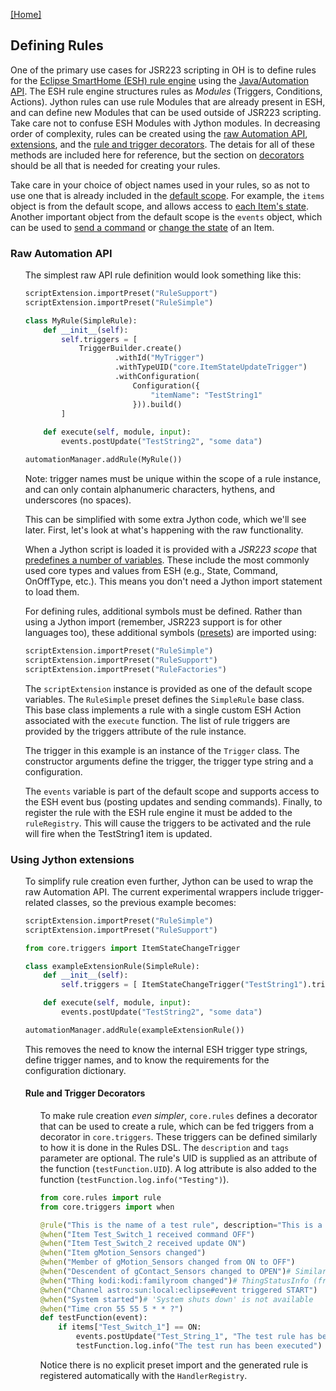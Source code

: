 [[Home]](README.md)

## Defining Rules

One of the primary use cases for JSR223 scripting in OH is to define rules for the [Eclipse SmartHome (ESH) rule engine](http://www.eclipse.org/smarthome/documentation/features/rules.html) using the [Java/Automation API](http://www.eclipse.org/smarthome/documentation/features/rules.html#java-api).
The ESH rule engine structures rules as _Modules_ (Triggers, Conditions, Actions). 
Jython rules can use rule Modules that are already present in ESH, and can define new Modules that can be used outside of JSR223 scripting. Take care not to confuse ESH Modules with Jython modules. 
In decreasing order of complexity, rules can be created using the [raw Automation API](#raw-esh-automation-api), [extensions](#using-jython-extensions), and the [rule and trigger decorators](#rule-and-trigger-decorators). 
The detais for all of these methods are included here for reference, but the section on [decorators](#rule-and-trigger-decorators) should be all that is needed for creating your rules.

Take care in your choice of object names used in your rules, so as not to use one that is already included in the [default scope](https://www.openhab.org/docs/configuration/jsr223.html#default-variables-no-preset-loading-required). 
For example, the `items` object is from the default scope, and allows access to [each Item's state](/Documentation/But-How-Do-I...-%3F.md#get-the-state-of-an-item). 
Another important object from the default scope is the `events` object, which can be used to [send a command](/Documentation/But-How-Do-I...-%3F.md#send-a-command-to-an-item) or [change the state](/Documentation/But-How-Do-I...-%3F.md#send-an-update-to-an-item) of an Item.

### Raw Automation API
<ul>

The simplest raw API rule definition would look something like this:

```python
scriptExtension.importPreset("RuleSupport")
scriptExtension.importPreset("RuleSimple")

class MyRule(SimpleRule):
    def __init__(self):
        self.triggers = [
            TriggerBuilder.create()
                    .withId("MyTrigger")
                    .withTypeUID("core.ItemStateUpdateTrigger")
                    .withConfiguration(
                        Configuration({
                            "itemName": "TestString1"
                        })).build()
        ]
        
    def execute(self, module, input):
        events.postUpdate("TestString2", "some data")

automationManager.addRule(MyRule())
```
Note: trigger names must be unique within the scope of a rule instance, and can only contain alphanumeric characters, hythens, and underscores (no spaces).

This can be simplified with some extra Jython code, which we'll see later. 
First, let's look at what's happening with the raw functionality.

When a Jython script is loaded it is provided with a _JSR223 scope_ that [predefines a number of variables](https://www.openhab.org/docs/configuration/jsr223.html#default-variables-no-preset-loading-required). 
These include the most commonly used core types and values from ESH (e.g., State, Command, OnOffType, etc.). 
This means you don't need a Jython import statement to load them.

For defining rules, additional symbols must be defined. 
Rather than using a Jython import (remember, JSR223 support is for other languages too), 
these additional symbols ([presets](https://www.openhab.org/docs/configuration/jsr223.html#predefined-script-variables-all-jsr223-languages)) are imported using:

```python
scriptExtension.importPreset("RuleSimple")
scriptExtension.importPreset("RuleSupport")
scriptExtension.importPreset("RuleFactories")
```

The `scriptExtension` instance is provided as one of the default scope variables. 
The `RuleSimple` preset defines the `SimpleRule` base class.  
This base class implements a rule with a single custom ESH Action associated with the `execute` function. 
The list of rule triggers are provided by the triggers attribute of the rule instance.

The trigger in this example is an instance of the `Trigger` class. 
The constructor arguments define the trigger, the trigger type string and a configuration.

The `events` variable is part of the default scope and supports access to the ESH event bus (posting updates and sending commands). 
Finally, to register the rule with the ESH rule engine it must be added to the `ruleRegistry`. 
This will cause the triggers to be activated and the rule will fire when the TestString1 item is updated.
</ul>

### Using Jython extensions
<ul>

To simplify rule creation even further, Jython can be used to wrap the raw Automation API. 
The current experimental wrappers include trigger-related classes, so the previous example becomes:

```python
scriptExtension.importPreset("RuleSimple")
scriptExtension.importPreset("RuleSupport")

from core.triggers import ItemStateChangeTrigger

class exampleExtensionRule(SimpleRule):
    def __init__(self):
        self.triggers = [ ItemStateChangeTrigger("TestString1").trigger ]

    def execute(self, module, input):
        events.postUpdate("TestString2", "some data")

automationManager.addRule(exampleExtensionRule())
```

This removes the need to know the internal ESH trigger type strings, define trigger names, and to know the requirements for the configuration dictionary.

#### Rule and Trigger Decorators
<ul>

To make rule creation _even simpler_, `core.rules` defines a decorator that can be used to create a rule, which can be fed triggers from a decorator in `core.triggers`. 
These triggers can be defined similarly to how it is done in the Rules DSL. 
The `description` and `tags` parameter are optional. 
The rule's UID is supplied as an attribute of the function (`testFunction.UID`). 
A log attribute is also added to the function (`testFunction.log.info("Testing")`).

```python
from core.rules import rule
from core.triggers import when

@rule("This is the name of a test rule", description="This is a description for a test rule", tags=["Tag 1", "Tag 2"])
@when("Item Test_Switch_1 received command OFF")
@when("Item Test_Switch_2 received update ON")
@when("Item gMotion_Sensors changed")
@when("Member of gMotion_Sensors changed from ON to OFF")
@when("Descendent of gContact_Sensors changed to OPEN")# Similar to 'Member of', but creates a trigger for each non-group sibling Item (think group_item.allMembers())
@when("Thing kodi:kodi:familyroom changed")# ThingStatusInfo (from <status> to <status>) cannot currently be used in Thing triggers
@when("Channel astro:sun:local:eclipse#event triggered START")
@when("System started")# 'System shuts down' is not available
@when("Time cron 55 55 5 * * ?")
def testFunction(event):
    if items["Test_Switch_1"] == ON:
        events.postUpdate("Test_String_1", "The test rule has been executed!")
        testFunction.log.info("The test run has been executed")
```

Notice there is no explicit preset import and the generated rule is registered automatically with the `HandlerRegistry`. 

</ul>
